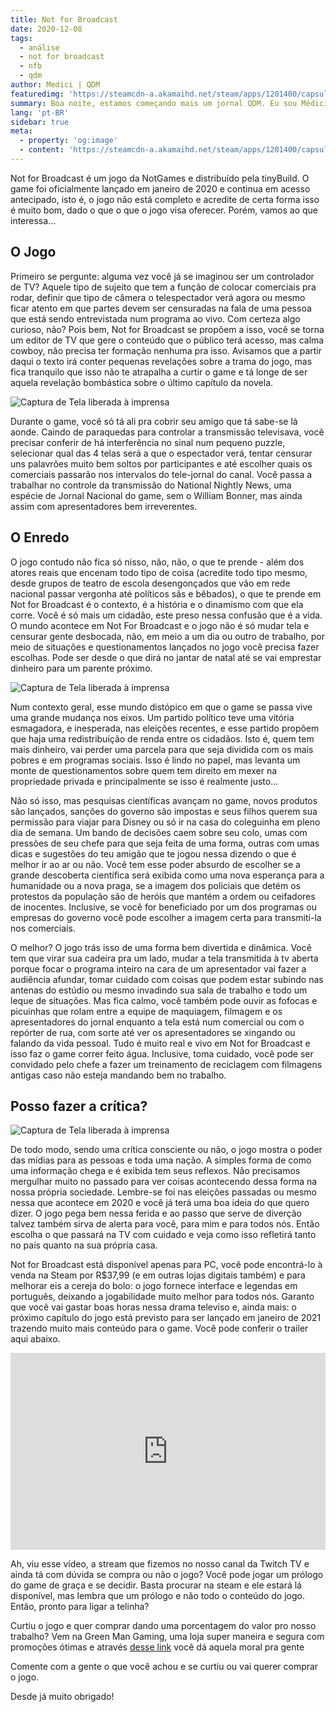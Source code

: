 ```yaml
---
title: Not for Broadcast
date: 2020-12-08
tags: 
  - análise
  - not for broadcast
  - nfb
  - qdm
author: Medici | QDM
featuredimg: 'https://steamcdn-a.akamaihd.net/steam/apps/1201400/capsule_616x353.jpg'
summary: Boa noite, estamos começando mais um jornal QDM. Eu sou Médici, sua apresentadora e agora veremos as notícias da noite!
lang: 'pt-BR'
sidebar: true
meta:
  - property: 'og:image'
  - content: 'https://steamcdn-a.akamaihd.net/steam/apps/1201400/capsule_616x353.jpg'
---
```

Not for Broadcast é um jogo da NotGames e distribuído pela tinyBuild. O game foi oficialmente lançado em janeiro de 2020 e continua em acesso antecipado, isto é, o jogo não está completo e acredite de certa forma isso é muito bom, dado o que o que o jogo visa oferecer. Porém, vamos ao que interessa...

## O Jogo

Primeiro se pergunte: alguma vez você já se imaginou ser um controlador de TV? Aquele tipo de sujeito que tem a função de colocar comerciais pra rodar, definir que tipo de câmera o telespectador verá agora ou mesmo ficar atento em que partes devem ser censuradas na fala de uma pessoa que está sendo entrevistada num programa ao vivo. Com certeza algo curioso, não? Pois bem, Not for Broadcast se propõem a isso, você se torna um editor de TV que gere o conteúdo que o público terá acesso, mas calma cowboy, não precisa ter formação nenhuma pra isso. Avisamos que a partir daqui o texto irá conter pequenas revelações sobre a trama do jogo, mas fica tranquilo que isso não te atrapalha a curtir o game e tá longe de ser aquela revelação bombástica sobre o último capítulo da novela.

![Captura de Tela liberada à imprensa](https://pbs.twimg.com/media/Eck7muDWkAEDifD?format=png&name=small)

Durante o game, você só tá ali pra cobrir seu amigo que tá sabe-se lá aonde. Caindo de paraquedas para controlar a transmissão televisava, você precisar conferir de há interferência no sinal num pequeno puzzle, selecionar qual das 4 telas será a que o espectador verá, tentar censurar uns palavrões muito bem soltos por participantes e até escolher quais os comerciais passarão nos intervalos do tele-jornal do canal. Você passa a trabalhar no controle da transmissão do National Nightly News, uma espécie de Jornal Nacional do game, sem o William Bonner, mas ainda assim com apresentadores bem irreverentes.

## O Enredo

O jogo contudo não fica só nisso, não, não, o que te prende - além dos atores reais que encenam todo tipo de coisa (acredite todo tipo mesmo, desde grupos de teatro de escola desengonçados que vão em rede nacional passar vergonha até políticos sãs e bêbados), o que te prende em Not for Broadcast é o contexto, é a história e o dinamismo com que ela corre. Você é só mais um cidadão, este preso nessa confusão que é a vida. O mundo acontece em Not For Broadcast e o jogo não é só mudar tela e censurar gente desbocada, não, em meio a um dia ou outro de trabalho, por meio de situações e questionamentos lançados no jogo você precisa fazer escolhas. Pode ser desde o que dirá no jantar de natal até se vai emprestar dinheiro para um parente próximo.

![Captura de Tela liberada à imprensa](https://pbs.twimg.com/tweet_video_thumb/ENr1lVwUwAU3yfH.jpg)

Num contexto geral, esse mundo distópico em que o game se passa vive uma grande mudança nos eixos. Um partido político teve uma vitória esmagadora, e inesperada, nas eleições recentes, e esse partido propõem que haja uma redistribuição de renda entre os cidadãos. Isto é, quem tem mais dinheiro, vai perder uma parcela para que seja dividida com os mais pobres e em programas sociais. Isso é lindo no papel, mas levanta um monte de questionamentos sobre quem tem direito em mexer na propriedade privada e principalmente se isso é realmente justo...

Não só isso, mas pesquisas científicas avançam no game, novos produtos são lançados, sanções do governo são impostas e seus filhos querem sua permissão para viajar para Disney ou só ir na casa do coleguinha em pleno dia de semana. Um bando de decisões caem sobre seu colo, umas com pressões de seu chefe para que seja feita de uma forma, outras com umas dicas e sugestões do teu amigão que te jogou nessa dizendo o que é melhor ir ao ar ou não. Você tem esse poder absurdo de escolher se a grande descoberta científica será exibida como uma nova esperança para a humanidade ou a nova praga, se a imagem dos policiais que detém os protestos da população são de heróis que mantém a ordem ou ceifadores de inocentes. Inclusive, se você for beneficiado por um dos programas ou empresas do governo você pode escolher a imagem certa para transmití-la nos comerciais.

O melhor? O jogo trás isso de uma forma bem divertida e dinâmica. Você tem que virar sua cadeira pra um lado, mudar a tela transmitida à tv aberta porque focar o programa inteiro na cara de um apresentador vai fazer a audiência afundar, tomar cuidado com coisas que podem estar subindo nas antenas do estúdio ou mesmo invadindo sua sala de trabalho e todo um leque de situações. Mas fica calmo, você também pode ouvir as fofocas e picuinhas que rolam entre a equipe de maquiagem, filmagem e os apresentadores do jornal enquanto a tela está num comercial ou com o repórter de rua, com sorte até ver os apresentadores se xingando ou falando da vida pessoal. Tudo é muito real e vivo em Not for Broadcast e isso faz o game correr feito água. Inclusive, toma cuidado, você pode ser convidado pelo chefe a fazer um treinamento de reciclagem com filmagens antigas caso não esteja mandando bem no trabalho.

## Posso fazer a crítica?

![Captura de Tela liberada à imprensa](https://pbs.twimg.com/media/ES77UjVWAAE0u1-?format=jpg&name=small)

De todo modo, sendo uma crítica consciente ou não, o jogo mostra o poder das mídias para as pessoas e toda uma nação. A simples forma de como uma informação chega e é exibida tem seus reflexos. Não precisamos mergulhar muito no passado para ver coisas acontecendo dessa forma na nossa própria sociedade. Lembre-se foi nas eleições passadas ou mesmo nessa que acontece em 2020 e você já terá uma boa ideia do que quero dizer. O jogo pega bem nessa ferida e ao passo que serve de diverção talvez também sirva de alerta para você, para mim e para todos nós. Então escolha o que passará na TV com cuidado e veja como isso refletirá tanto no país quanto na sua própria casa.

Not for Broadcast está disponível apenas para PC, você pode encontrá-lo à venda na Steam por R$37,99 (e em outras lojas digitais também) e para melhorar eis a cereja do bolo: o jogo fornece interface e legendas em português, deixando a jogabilidade muito melhor para todos nós. Garanto que você vai gastar boas horas nessa drama televiso e, ainda mais: o próximo capítulo do jogo está previsto para ser lançado em janeiro de 2021 trazendo muito mais conteúdo para o game. Você pode conferir o trailer aqui abaixo.
<iframe width="100%" height="315" src="https://www.youtube.com/embed/pM1Eel07n6A" frameborder="0" allow="autoplay; encrypted-media" allowfullscreen></iframe>


Ah, viu esse vídeo, a stream que fizemos no nosso canal da Twitch TV e ainda tá com dúvida se compra ou não o jogo? Você pode jogar um prólogo do game de graça e se decidir. Basta procurar na steam e ele estará lá disponível, mas lembra que um prólogo e não todo o conteúdo do jogo. Então, pronto para ligar a telinha?

Curtiu o jogo e quer comprar dando uma porcentagem do valor pro nosso trabalho? Vem na Green Man Gaming, uma loja super maneira e segura com promoções ótimas e através [desse link](https://www.greenmangaming.com/games/not-for-broadcast-pc/?tap_a=50262-8d2b33&tap_s=1170101-975a83) você dá aquela moral pra gente

Comente com a gente o que você achou e se curtiu ou vai querer comprar o jogo.

Desde já muito obrigado!